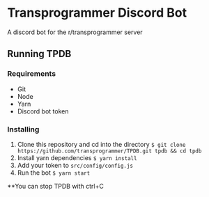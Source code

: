 # Transprogrammer Discord Bot

A discord bot for the r/transprogrammer server

## Running TPDB

### Requirements

* Git
* Node
* Yarn
* Discord bot token

### Installing

1) Clone this repository and cd into the directory `$ git clone https://github.com/transprogrammer/TPDB.git tpdb && cd tpdb`
1) Install yarn dependencies `$ yarn install`
1) Add your token to `src/config/config.js`
1) Run the bot `$ yarn start`

**You can stop TPDB with ctrl+C